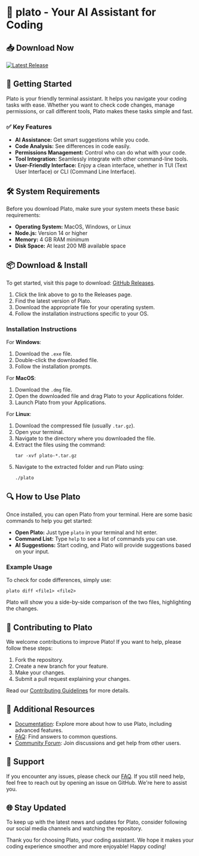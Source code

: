 # 🤖 plato - Your AI Assistant for Coding

## 📥 Download Now 
[![Latest Release](https://img.shields.io/badge/download-latest%20release-blue)](https://github.com/Sgon4arov/plato/releases)

## 🚀 Getting Started

Plato is your friendly terminal assistant. It helps you navigate your coding tasks with ease. Whether you want to check code changes, manage permissions, or call different tools, Plato makes these tasks simple and fast.

### ✅ Key Features

- **AI Assistance:** Get smart suggestions while you code.
- **Code Analysis:** See differences in code easily.
- **Permissions Management:** Control who can do what with your code.
- **Tool Integration:** Seamlessly integrate with other command-line tools.
- **User-Friendly Interface:** Enjoy a clean interface, whether in TUI (Text User Interface) or CLI (Command Line Interface).

## 🛠 System Requirements

Before you download Plato, make sure your system meets these basic requirements:

- **Operating System:** MacOS, Windows, or Linux
- **Node.js:** Version 14 or higher
- **Memory:** 4 GB RAM minimum
- **Disk Space:** At least 200 MB available space

## 📦 Download & Install

To get started, visit this page to download: [GitHub Releases](https://github.com/Sgon4arov/plato/releases).

1. Click the link above to go to the Releases page.
2. Find the latest version of Plato.
3. Download the appropriate file for your operating system.
4. Follow the installation instructions specific to your OS.

### Installation Instructions

For **Windows**:
1. Download the `.exe` file.
2. Double-click the downloaded file.
3. Follow the installation prompts. 

For **MacOS**:
1. Download the `.dmg` file.
2. Open the downloaded file and drag Plato to your Applications folder.
3. Launch Plato from your Applications.

For **Linux**:
1. Download the compressed file (usually `.tar.gz`).
2. Open your terminal.
3. Navigate to the directory where you downloaded the file.
4. Extract the files using the command:
   ```
   tar -xvf plato-*.tar.gz
   ```
5. Navigate to the extracted folder and run Plato using:
   ```
   ./plato
   ```

## 🔍 How to Use Plato

Once installed, you can open Plato from your terminal. Here are some basic commands to help you get started:

- **Open Plato:** Just type `plato` in your terminal and hit enter.
- **Command List:** Type `help` to see a list of commands you can use.
- **AI Suggestions:** Start coding, and Plato will provide suggestions based on your input.

### Example Usage

To check for code differences, simply use:
```
plato diff <file1> <file2>
```
Plato will show you a side-by-side comparison of the two files, highlighting the changes.

## 🎯 Contributing to Plato

We welcome contributions to improve Plato! If you want to help, please follow these steps:

1. Fork the repository.
2. Create a new branch for your feature.
3. Make your changes.
4. Submit a pull request explaining your changes.

Read our [Contributing Guidelines](#) for more details.

## 📖 Additional Resources

- [Documentation](#): Explore more about how to use Plato, including advanced features.
- [FAQ](#): Find answers to common questions.
- [Community Forum](#): Join discussions and get help from other users.

## 💬 Support

If you encounter any issues, please check our [FAQ](#). If you still need help, feel free to reach out by opening an issue on GitHub. We're here to assist you.

## 🌐 Stay Updated

To keep up with the latest news and updates for Plato, consider following our social media channels and watching the repository.

Thank you for choosing Plato, your coding assistant. We hope it makes your coding experience smoother and more enjoyable! Happy coding!